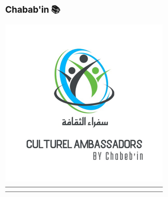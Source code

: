 # Chabab'in 📚
<p align="center">
  <img src="/WhatsApp%20Image%202024-06-01%20at%2012.59.57%20PM.jpeg" alt="alt text">
</p>


---
---

